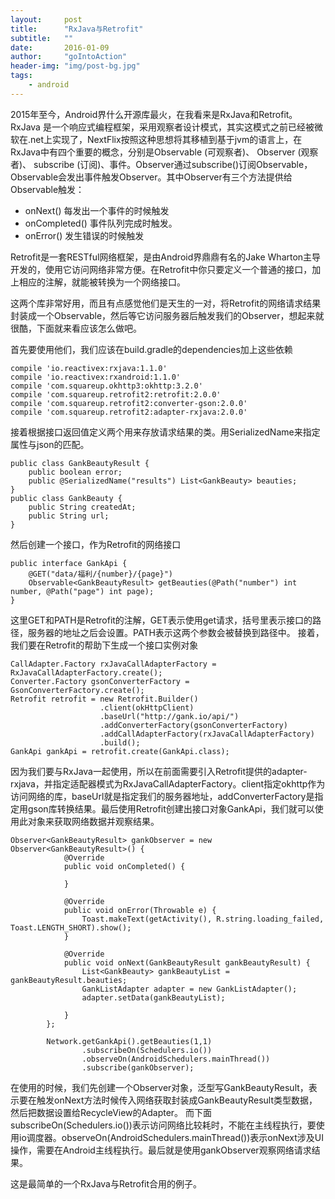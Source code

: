 ```yaml
---
layout:     post
title:      "RxJava与Retrofit"
subtitle:   ""
date:       2016-01-09
author:     "goIntoAction"
header-img: "img/post-bg.jpg"
tags:
    - android
---
```

2015年至今，Android界什么开源库最火，在我看来是RxJava和Retrofit。
RxJava 是一个响应式编程框架，采用观察者设计模式，其实这模式之前已经被微软在.net上实现了，NextFlix按照这种思想将其移植到基于jvm的语言上，在RxJava中有四个重要的概念，分别是Observable (可观察者)、 Observer (观察者)、 subscribe (订阅)、事件。Observer通过subscribe()订阅Observable，Observable会发出事件触发Observer。其中Observer有三个方法提供给Observable触发：

- onNext() 每发出一个事件的时候触发
- onCompleted() 事件队列完成时触发。
- onError() 发生错误的时候触发

Retrofit是一套RESTful网络框架，是由Android界鼎鼎有名的Jake Wharton主导开发的，使用它访问网络非常方便。在Retrofit中你只要定义一个普通的接口，加上相应的注解，就能被转换为一个网络接口。

这两个库非常好用，而且有点感觉他们是天生的一对，将Retrofit的网络请求结果封装成一个Observable，然后等它访问服务器后触发我们的Observer，想起来就很酷，下面就来看应该怎么做吧。

首先要使用他们，我们应该在build.gradle的dependencies加上这些依赖

    compile 'io.reactivex:rxjava:1.1.0'
    compile 'io.reactivex:rxandroid:1.1.0'
    compile 'com.squareup.okhttp3:okhttp:3.2.0'
    compile 'com.squareup.retrofit2:retrofit:2.0.0'
    compile 'com.squareup.retrofit2:converter-gson:2.0.0'
    compile 'com.squareup.retrofit2:adapter-rxjava:2.0.0'

接着根据接口返回值定义两个用来存放请求结果的类。用SerializedName来指定属性与json的匹配。

	public class GankBeautyResult {
	    public boolean error;
	    public @SerializedName("results") List<GankBeauty> beauties;
	}
	public class GankBeauty {
	    public String createdAt;
	    public String url;
	}
	
然后创建一个接口，作为Retrofit的网络接口

	public interface GankApi {
	    @GET("data/福利/{number}/{page}")
	    Observable<GankBeautyResult> getBeauties(@Path("number") int number, @Path("page") int page);
	}
	
这里GET和PATH是Retrofit的注解，GET表示使用get请求，括号里表示接口的路径，服务器的地址之后会设置。PATH表示这两个参数会被替换到路径中。
接着，我们要在Retrofit的帮助下生成一个接口实例对象
	
	CallAdapter.Factory rxJavaCallAdapterFactory = RxJavaCallAdapterFactory.create();
	Converter.Factory gsonConverterFactory = GsonConverterFactory.create();
	Retrofit retrofit = new Retrofit.Builder()
	                    .client(okHttpClient)
	                    .baseUrl("http://gank.io/api/")
	                    .addConverterFactory(gsonConverterFactory)
	                    .addCallAdapterFactory(rxJavaCallAdapterFactory)
	                    .build();
	GankApi gankApi = retrofit.create(GankApi.class);
	
因为我们要与RxJava一起使用，所以在前面需要引入Retrofit提供的adapter-rxjava，并指定适配器模式为RxJavaCallAdapterFactory。client指定okhttp作为访问网络的库，baseUrl就是指定我们的服务器地址，addConverterFactory是指定用gson库转换结果。最后使用Retrofit创建出接口对象GankApi，我们就可以使用此对象来获取网络数据并观察结果。

	Observer<GankBeautyResult> gankObserver = new Observer<GankBeautyResult>() {
	            @Override
	            public void onCompleted() {
	
	            }
	
	            @Override
	            public void onError(Throwable e) {
	                Toast.makeText(getActivity(), R.string.loading_failed, Toast.LENGTH_SHORT).show();
	            }
	
	            @Override
	            public void onNext(GankBeautyResult gankBeautyResult) {
	                List<GankBeauty> gankBeautyList = gankBeautyResult.beauties;
	                GankListAdapter adapter = new GankListAdapter();
	                adapter.setData(gankBeautyList);
	
	            }
	        };
	        
	        Network.getGankApi().getBeauties(1,1)
	                .subscribeOn(Schedulers.io())
	                .observeOn(AndroidSchedulers.mainThread())
	                .subscribe(gankObserver);
在使用的时候，我们先创建一个Observer对象，泛型写GankBeautyResult，表示要在触发onNext方法时候传入网络获取封装成GankBeautyResult类型数据，然后把数据设置给RecycleView的Adapter。
而下面subscribeOn(Schedulers.io())表示访问网络比较耗时，不能在主线程执行，要使用io调度器。observeOn(AndroidSchedulers.mainThread())表示onNext涉及UI操作，需要在Android主线程执行。最后就是使用gankObserver观察网络请求结果。

这是最简单的一个RxJava与Retrofit合用的例子。